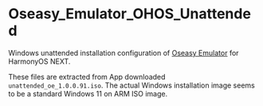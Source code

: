 # Oseasy_Emulator_OHOS_Unattended

Windows unattended installation configuration of [Oseasy Emulator](https://vm.os-easy.com/) for HarmonyOS NEXT.

These files are extracted from App downloaded `unattended_oe_1.0.0.91.iso`. The actual Windows installation image seems to be a standard Windows 11 on ARM ISO image.
